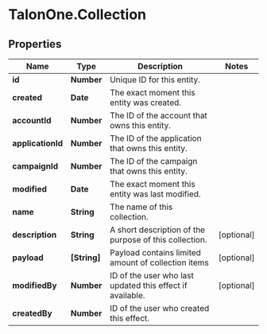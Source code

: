 # TalonOne.Collection

## Properties

Name | Type | Description | Notes
------------ | ------------- | ------------- | -------------
**id** | **Number** | Unique ID for this entity. | 
**created** | **Date** | The exact moment this entity was created. | 
**accountId** | **Number** | The ID of the account that owns this entity. | 
**applicationId** | **Number** | The ID of the application that owns this entity. | 
**campaignId** | **Number** | The ID of the campaign that owns this entity. | 
**modified** | **Date** | The exact moment this entity was last modified. | 
**name** | **String** | The name of this collection. | 
**description** | **String** | A short description of the purpose of this collection. | [optional] 
**payload** | **[String]** | Payload contains limited amount of collection items | [optional] 
**modifiedBy** | **Number** | ID of the user who last updated this effect if available. | [optional] 
**createdBy** | **Number** | ID of the user who created this effect. | 


